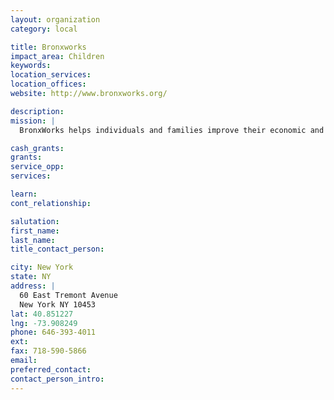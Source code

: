 ```yaml
---
layout: organization
category: local

title: Bronxworks
impact_area: Children
keywords: 
location_services: 
location_offices: 
website: http://www.bronxworks.org/

description: 
mission: |
  BronxWorks helps individuals and families improve their economic and social well-being. From toddlers to seniors, we feed, shelter, teach, and support our neighbors to build a stronger community.

cash_grants: 
grants: 
service_opp: 
services: 

learn: 
cont_relationship: 

salutation: 
first_name: 
last_name: 
title_contact_person: 

city: New York
state: NY
address: |
  60 East Tremont Avenue  
  New York NY 10453
lat: 40.851227
lng: -73.908249
phone: 646-393-4011
ext: 
fax: 718-590-5866
email: 
preferred_contact: 
contact_person_intro: 
---
```


